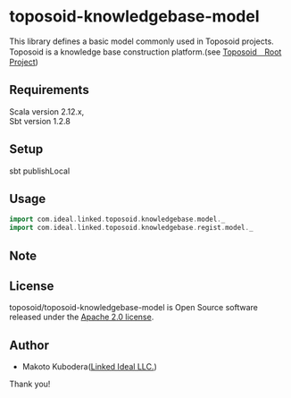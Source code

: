 # toposoid-knowledgebase-model
This library defines a basic model commonly used in Toposoid projects.
Toposoid is a knowledge base construction platform.(see [Toposoid　Root Project](https://github.com/toposoid/toposoid.git))

## Requirements
Scala version 2.12.x,   
Sbt version 1.2.8

## Setup
sbt publishLocal

## Usage
```scala
import com.ideal.linked.toposoid.knowledgebase.model._
import com.ideal.linked.toposoid.knowledgebase.regist.model._
```

## Note

## License
toposoid/toposoid-knowledgebase-model is Open Source software released under the [Apache 2.0 license](https://www.apache.org/licenses/LICENSE-2.0.html).

## Author
* Makoto Kubodera([Linked Ideal LLC.](https://linked-ideal.com/))

Thank you!

